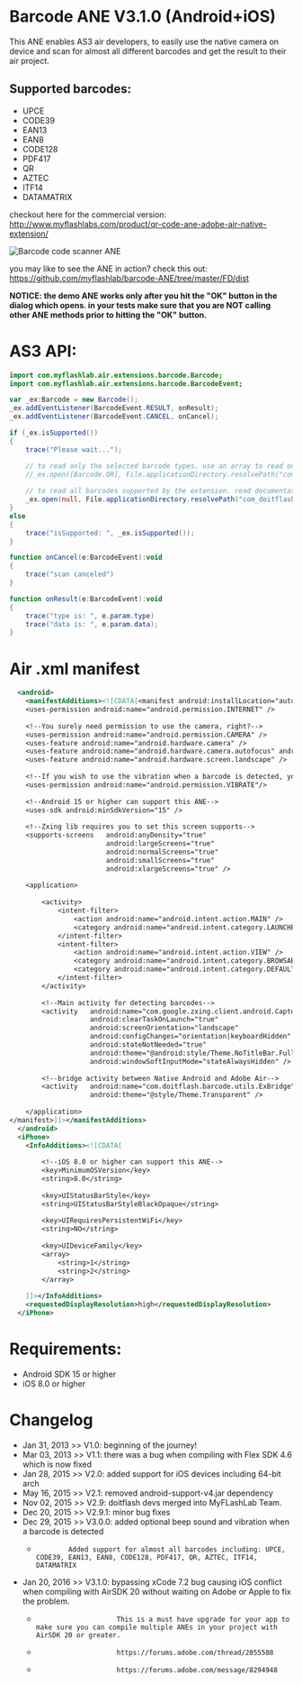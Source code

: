 # Barcode ANE V3.1.0 (Android+iOS)
This ANE enables AS3 air developers, to easily use the native camera on device and scan for almost all different barcodes and get the result to their air project.

## Supported barcodes:
* UPCE
* CODE39
* EAN13
* EAN8
* CODE128
* PDF417
* QR
* AZTEC
* ITF14
* DATAMATRIX

checkout here for the commercial version: http://www.myflashlabs.com/product/qr-code-ane-adobe-air-native-extension/

![Barcode code scanner ANE](http://www.myflashlabs.com/wp-content/uploads/2015/11/product_adobe-air-ane-extension-qr-code-595x738.jpg)

you may like to see the ANE in action? check this out: https://github.com/myflashlab/barcode-ANE/tree/master/FD/dist

**NOTICE: the demo ANE works only after you hit the "OK" button in the dialog which opens. in your tests make sure that you are NOT calling other ANE methods prior to hitting the "OK" button.**

# AS3 API:
```actionscript
import com.myflashlab.air.extensions.barcode.Barcode;
import com.myflashlab.air.extensions.barcode.BarcodeEvent;

var _ex:Barcode = new Barcode();
_ex.addEventListener(BarcodeEvent.RESULT, onResult);
_ex.addEventListener(BarcodeEvent.CANCEL, onCancel);

if (_ex.isSupported())
{
	trace("Please wait...");

	// to read only the selected barcode types. use an array to read one or more barcodes
    //_ex.open([Barcode.QR], File.applicationDirectory.resolvePath("com_doitflash_barcode_beep.mp3"), true, "Cancel");
	
	// to read all barcodes supported by the extension. read documentations to know which barcodes are supported.
	_ex.open(null, File.applicationDirectory.resolvePath("com_doitflash_barcode_beep.mp3"), true, "Cancel");
}
else
{
	trace("isSupported: ", _ex.isSupported());
}

function onCancel(e:BarcodeEvent):void
{
    trace("scan canceled")
}

function onResult(e:BarcodeEvent):void
{
    trace("type is: ", e.param.type)
	trace("data is: ", e.param.data);
}
```

# Air .xml manifest
```xml
  <android>
    <manifestAdditions><![CDATA[<manifest android:installLocation="auto">
	<uses-permission android:name="android.permission.INTERNET" />
		
	<!--You surely need permission to use the camera, right?-->
	<uses-permission android:name="android.permission.CAMERA" />
	<uses-feature android:name="android.hardware.camera" />
	<uses-feature android:name="android.hardware.camera.autofocus" android:required="false" />
	<uses-feature android:name="android.hardware.screen.landscape" />
		
	<!--If you wish to use the vibration when a barcode is detected, you need to set the permission like below-->
	<uses-permission android:name="android.permission.VIBRATE"/>
	
	<!--Android 15 or higher can support this ANE-->
	<uses-sdk android:minSdkVersion="15" />
		
	<!--Zxing lib requires you to set this screen supports-->
	<supports-screens 	android:anyDensity="true" 
						android:largeScreens="true" 
						android:normalScreens="true" 
						android:smallScreens="true" 
						android:xlargeScreens="true" />
		
	<application>
		
		<activity>
			<intent-filter>
				<action android:name="android.intent.action.MAIN" />
				<category android:name="android.intent.category.LAUNCHER" />
			</intent-filter>
			<intent-filter>
				<action android:name="android.intent.action.VIEW" />
				<category android:name="android.intent.category.BROWSABLE" />
				<category android:name="android.intent.category.DEFAULT" />
			</intent-filter>
		</activity>
		
		<!--Main activity for detecting barcodes-->
		<activity 	android:name="com.google.zxing.client.android.CaptureActivity" 
					android:clearTaskOnLaunch="true" 
					android:screenOrientation="landscape" 
					android:configChanges="orientation|keyboardHidden" 
					android:stateNotNeeded="true" 
					android:theme="@android:style/Theme.NoTitleBar.Fullscreen" 
					android:windowSoftInputMode="stateAlwaysHidden" />
		
		<!--bridge activity between Native Android and Adobe Air-->
		<activity 	android:name="com.doitflash.barcode.utils.ExBridge" 
					android:theme="@style/Theme.Transparent" />
		
	</application>
</manifest>]]></manifestAdditions>
  </android>
  <iPhone>
    <InfoAdditions><![CDATA[
	
		<!--iOS 8.0 or higher can support this ANE-->
		<key>MinimumOSVersion</key>
		<string>8.0</string>
			
		<key>UIStatusBarStyle</key>
		<string>UIStatusBarStyleBlackOpaque</string>
			
		<key>UIRequiresPersistentWiFi</key>
		<string>NO</string>
			
		<key>UIDeviceFamily</key>
		<array>
			<string>1</string>
			<string>2</string>
		</array>
		
	]]></InfoAdditions>
    <requestedDisplayResolution>high</requestedDisplayResolution>
  </iPhone>
```

# Requirements:
* Android SDK 15 or higher
* iOS 8.0 or higher

# Changelog
* Jan 31, 2013	>> V1.0: 	beginning of the journey!
* Mar 03, 2013	>> V1.1:	there was a bug when compiling with Flex SDK 4.6 which is now fixed
* Jan 28, 2015 	>> V2.0: 	added support for iOS devices including 64-bit arch
* May 16, 2015 	>> V2.1: 	removed android-support-v4.jar dependency
* Nov 02, 2015 	>> V2.9: 	doitflash devs merged into MyFLashLab Team.
* Dec 20, 2015 	>> V2.9.1: 	minor bug fixes
* Dec 29, 2015 	>> V3.0.0: 	added optional beep sound and vibration when a barcode is detected
  *				Added support for almost all barcodes including: UPCE, CODE39, EAN13, EAN8, CODE128, PDF417, QR, AZTEC, ITF14, DATAMATRIX
				
* Jan 20, 2016 	>> V3.1.0: 	bypassing xCode 7.2 bug causing iOS conflict when compiling with AirSDK 20 without waiting on Adobe or Apple to fix the problem.
  *							This is a must have upgrade for your app to make sure you can compile multiple ANEs in your project with AirSDK 20 or greater.
  *							https://forums.adobe.com/thread/2055508
  *							https://forums.adobe.com/message/8294948